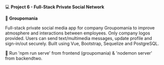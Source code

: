 :computer: **Project 6 - Full-Stack Private Social Network**

:speech_balloon: **Groupomania**

Full-stack private social media app for company Groupomania to improve atmosphere and interactions between employees. Only company logos provided. Users can send text/multimedia messages, update profile and sign-in/out securely. Built using Vue, Bootstrap, Sequelize and PostgreSQL.

:link: Run 'npm run serve' from frontend (groupomania) & 'nodemon server' from backendtwo.

